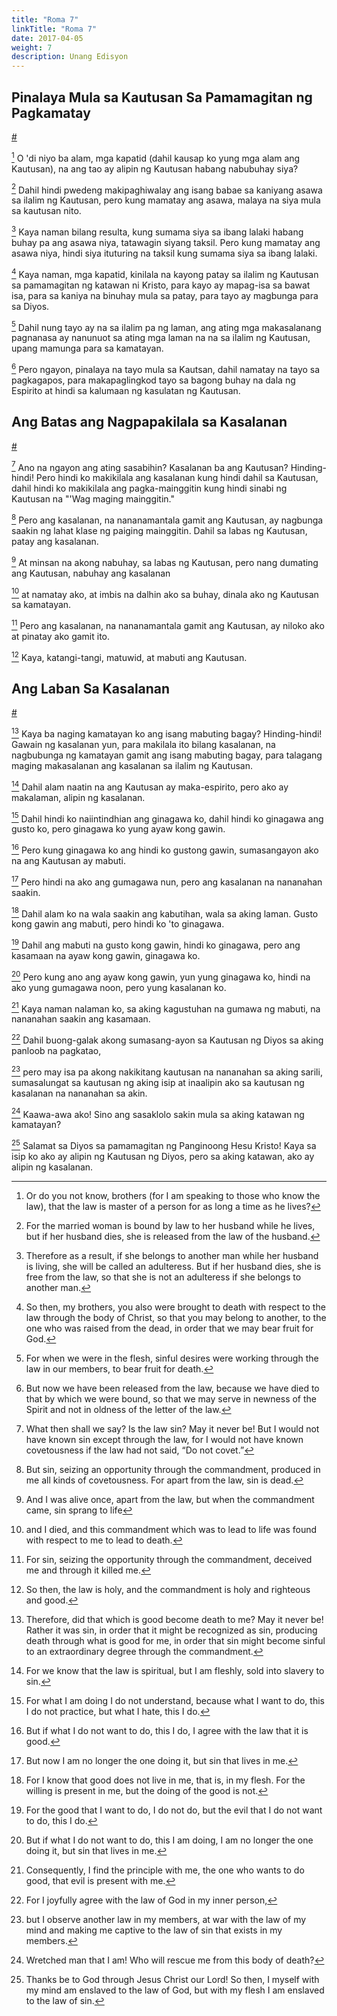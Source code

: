 ```yaml
---
title: "Roma 7"
linkTitle: "Roma 7"
date: 2017-04-05
weight: 7
description: Unang Edisyon
---
```


## Pinalaya Mula sa Kautusan Sa Pamamagitan ng Pagkamatay
[#](# "Released from the Law through Death")

[^1] O 'di niyo ba alam, mga kapatid (dahil kausap ko yung mga alam ang Kautusan), na ang tao ay alipin ng Kautusan habang nabubuhay siya?

[^1]: Or do you not know, brothers (for I am speaking to those who know the law), that the law is master of a person for as long a time as he lives?

[^2] Dahil hindi pwedeng makipaghiwalay ang isang babae sa kaniyang asawa sa ilalim ng Kautusan, pero kung mamatay ang asawa, malaya na siya mula sa kautusan nito.

[^2]: For the married woman is bound by law to her husband while he lives, but if her husband dies, she is released from the law of the husband.

[^3] Kaya naman bilang resulta, kung sumama siya sa ibang lalaki habang buhay pa ang asawa niya, tatawagin siyang taksil. Pero kung mamatay ang asawa niya, hindi siya ituturing na taksil kung sumama siya sa ibang lalaki.

[^3]: Therefore as a result, if she belongs to another man while her husband is living, she will be called an adulteress. But if her husband dies, she is free from the law, so that she is not an adulteress if she belongs to another man.

[^4] Kaya naman, mga kapatid, kinilala na kayong patay sa ilalim ng Kautusan sa pamamagitan ng katawan ni Kristo, para kayo ay mapag-isa sa bawat isa, para sa kaniya na binuhay mula sa patay, para tayo ay magbunga para sa Diyos.

[^4]: So then, my brothers, you also were brought to death with respect to the law through the body of Christ, so that you may belong to another, to the one who was raised from the dead, in order that we may bear fruit for God.

[^5] Dahil nung tayo ay na sa ilalim pa ng laman, ang ating mga makasalanang pagnanasa ay nanunuot sa ating mga laman na na sa ilalim ng Kautusan, upang mamunga para sa kamatayan.

[^5]: For when we were in the flesh, sinful desires were working through the law in our members, to bear fruit for death.

[^6] Pero ngayon, pinalaya na tayo mula sa Kautsan, dahil namatay na tayo sa pagkagapos, para makapaglingkod tayo sa bagong buhay na dala ng Espirito at hindi sa kalumaan ng kasulatan ng Kautusan.

[^6]: But now we have been released from the law, because we have died to that by which we were bound, so that we may serve in newness of the Spirit and not in oldness of the letter of the law.

## Ang Batas ang Nagpapakilala sa Kasalanan
[#](# "Knowledge of Sin Comes through the Law")

[^7] Ano na ngayon ang ating sasabihin? Kasalanan ba ang Kautusan? Hinding-hindi! Pero hindi ko makikilala ang kasalanan kung hindi dahil sa Kautusan, dahil hindi ko makikilala ang pagka-mainggitin kung hindi sinabi ng Kautusan na "'Wag maging mainggitin."

[^7]: What then shall we say? Is the law sin? May it never be! But I would not have known sin except through the law, for I would not have known covetousness if the law had not said, “Do not covet.”

[^8] Pero ang kasalanan, na nananamantala gamit ang Kautusan, ay nagbunga saakin ng lahat klase ng paiging mainggitin. Dahil sa labas ng Kautusan, patay ang kasalanan.

[^8]: But sin, seizing an opportunity through the commandment, produced in me all kinds of covetousness. For apart from the law, sin is dead.

[^9] At minsan na akong nabuhay, sa labas ng Kautusan, pero nang dumating ang Kautusan, nabuhay ang kasalanan

[^9]: And I was alive once, apart from the law, but when the commandment came, sin sprang to life

[^10] at namatay ako, at imbis na dalhin ako sa buhay, dinala ako ng Kautusan sa kamatayan.

[^10]: and I died, and this commandment which was to lead to life was found with respect to me to lead to death.

[^11] Pero ang kasalanan, na nananamantala gamit ang Kautusan, ay niloko ako at pinatay ako gamit ito.

[^11]: For sin, seizing the opportunity through the commandment, deceived me and through it killed me.

[^12] Kaya, katangi-tangi, matuwid, at mabuti ang Kautusan.

[^12]: So then, the law is holy, and the commandment is holy and righteous and good.

## Ang Laban Sa Kasalanan
[#](# "Internal Conflict with Sin")

[^13] Kaya ba naging kamatayan ko ang isang mabuting bagay? Hinding-hindi! Gawain ng kasalanan yun, para makilala ito bilang kasalanan, na nagbubunga ng kamatayan gamit ang isang mabuting bagay, para talagang maging makasalanan ang kasalanan sa ilalim ng Kautusan.

[^13]: Therefore, did that which is good become death to me? May it never be! Rather it was sin, in order that it might be recognized as sin, producing death through what is good for me, in order that sin might become sinful to an extraordinary degree through the commandment.

[^14] Dahil alam naatin na ang Kautusan ay maka-espirito, pero ako ay makalaman, alipin ng kasalanan.

[^14]: For we know that the law is spiritual, but I am fleshly, sold into slavery to sin.

[^15] Dahil hindi ko naiintindhian ang ginagawa ko, dahil hindi ko ginagawa ang gusto ko, pero ginagawa ko yung ayaw kong gawin.

[^15]: For what I am doing I do not understand, because what I want to do, this I do not practice, but what I hate, this I do.

[^16] Pero kung ginagawa ko ang hindi ko gustong gawin, sumasangayon ako na ang Kautusan ay mabuti.

[^16]: But if what I do not want to do, this I do, I agree with the law that it is good.

[^17] Pero hindi na ako ang gumagawa nun, pero ang kasalanan na nananahan saakin.

[^17]: But now I am no longer the one doing it, but sin that lives in me.

[^18] Dahil alam ko na wala saakin ang kabutihan, wala sa aking laman. Gusto kong gawin ang mabuti, pero hindi ko 'to ginagawa.

[^18]: For I know that good does not live in me, that is, in my flesh. For the willing is present in me, but the doing of the good is not.

[^19] Dahil ang mabuti na gusto kong gawin, hindi ko ginagawa, pero ang kasamaan na ayaw kong gawin, ginagawa ko.

[^19]: For the good that I want to do, I do not do, but the evil that I do not want to do, this I do.

[^20] Pero kung ano ang ayaw kong gawin, yun yung ginagawa ko, hindi na ako yung gumagawa noon, pero yung kasalanan ko.

[^20]: But if what I do not want to do, this I am doing, I am no longer the one doing it, but sin that lives in me.

[^21] Kaya naman nalaman ko, sa aking kagustuhan na gumawa ng mabuti, na nananahan saakin ang kasamaan.

[^21]: Consequently, I find the principle with me, the one who wants to do good, that evil is present with me.

[^22] Dahil buong-galak akong sumasang-ayon sa Kautusan ng Diyos sa aking panloob na pagkatao,

[^22]: For I joyfully agree with the law of God in my inner person,

[^23] pero may isa pa akong nakikitang kautusan na nananahan sa aking sarili, sumasalungat sa kautusan ng aking isip at inaalipin ako sa kautusan ng kasalanan na nananahan sa akin.

[^23]: but I observe another law in my members, at war with the law of my mind and making me captive to the law of sin that exists in my members.

[^24] Kaawa-awa ako! Sino ang sasaklolo sakin mula sa aking katawan ng kamatayan?

[^24]: Wretched man that I am! Who will rescue me from this body of death?

[^25] Salamat sa Diyos sa pamamagitan ng Panginoong Hesu Kristo! Kaya sa isip ko ako ay alipin ng Kautusan ng Diyos, pero sa aking katawan, ako ay alipin ng kasalanan.

[^25]: Thanks be to God through Jesus Christ our Lord! So then, I myself with my mind am enslaved to the law of God, but with my flesh I am enslaved to the law of sin.
